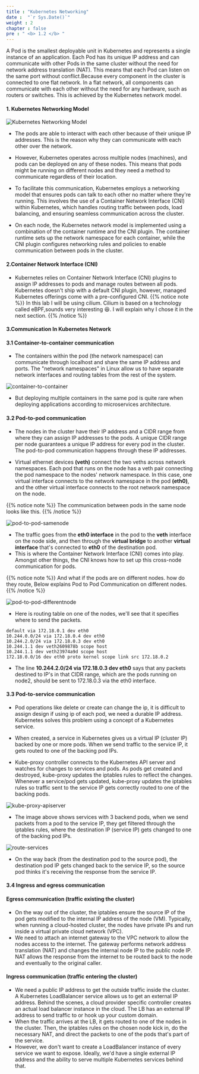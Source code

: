 ```yaml
---
title : "Kubernetes Networking"
date :  "`r Sys.Date()`" 
weight : 2 
chapter : false
pre : " <b> 1.2 </b> "
---
```

A Pod is the smallest deployable unit in Kubernetes and represents a single instance of an application. Each Pod has its unique IP address and can communicate with other Pods in the same cluster without the need for network address translation (NAT). This means that each Pod can listen on the same port without conflict.Because every component in the cluster is connected to one flat network. In a flat network, all components can communicate with each other without the need for any hardware, such as routers or switches. This is achieved by the Kubernetes network model.

#### 1. Kubernetes Networking Model

![Kubernetes Networking Model](/images/1.k8s/Kubernetes-Networking-Model.png)

- The pods are able to interact with each other because of their unique IP addresses. This is the reason why they can communicate with each other over the network.

- However, Kubernetes operates across multiple nodes (machines), and pods can be deployed on any of these nodes. This means that pods might be running on different nodes and they need a method to communicate regardless of their location.

- To facilitate this communication, Kubernetes employs a networking model that ensures pods can talk to each other no matter where they're running. This involves the use of a Container Network Interface (CNI) within Kubernetes, which handles routing traffic between pods, load balancing, and ensuring seamless communication across the cluster.

- On each node, the Kubernetes network model is implemented using a combination of the container runtime and the CNI plugin. The container runtime sets up the network namespace for each container, while the CNI plugin configures networking rules and policies to enable communication between pods in the cluster.

#### 2.Container Network Interface (CNI)
- Kubernetes relies on Container Network Interface (CNI) plugins to assign IP addresses to pods and manage routes between all pods. Kubernetes doesn't ship with a default CNI plugin, however, managed Kubernetes offerings come with a pre-configured CNI.
{{% notice note %}}
In this lab I will be using cilium. Cilium is based on a technology called eBPF,sounds very interesting 😆. I will explain why I chose it in the next section.
{{% /notice %}}

#### 3.Communication In Kubernetes Network
#### 3.1 Container-to-container communication
- The containers within the pod (the network namespace) can communicate through localhost and share the same IP address and ports. The "network namespaces" in Linux allow us to have separate network interfaces and routing tables from the rest of the system.

![container-to-container](/images/1.k8s/container-to-container.png)

- But deploying multiple containers in the same pod is quite rare when deploying applications according to microservices architecture.

#### 3.2 Pod-to-pod communication
- The nodes in the cluster have their IP address and a CIDR range from where they can assign IP addresses to the pods. A unique CIDR range per node guarantees a unique IP address for every pod in the cluster. The pod-to-pod communication happens through these IP addresses.

- Virtual ethernet devices **(veth)** connect the two veths across network namespaces. Each pod that runs on the node has a veth pair connecting the pod namespace to the nodes' network namespace. In this case, one virtual interface connects to the network namespace in the pod **(eth0)**, and the other virtual interface connects to the root network namespace on the node.

{{% notice note %}}
The communication between pods in the same node looks like this.
{{% /notice %}}

![pod-to-pod-samenode](/images/1.k8s/pod-to-pod-samenode.png)

- The traffic goes from the **eth0 interface** in the pod to the **veth** interface on the node side, and then through the **virtual bridge** to another **virtual interface** that's connected to **eth0** of the destination pod.
- This is where the Container Network Interface (CNI) comes into play. Amongst other things, the CNI knows how to set up this cross-node communication for pods.

{{% notice note %}}
And what if the pods are on different nodes. how do they route, Below explains Pod to Pod Communication on different nodes.
{{% /notice %}}

![pod-to-pod-differentnode](/images/1.k8s/pod-to-pod-differentnode.png)

- Here is routing table on one of the nodes, we'll see that it specifies where to send the packets.
```
default via 172.18.0.1 dev eth0
10.244.0.0/24 via 172.18.0.4 dev eth0
10.244.2.0/24 via 172.18.0.3 dev eth0
10.244.1.1 dev veth2609878b scope host
10.244.1.1 dev veth23974a9d scope host
172.18.0.0/16 dev eth0 proto kernel scope link src 172.18.0.2

```
- The line **10.244.2.0/24 via 172.18.0.3 dev eth0** says that any packets destined to IP's in that CIDR range, which are the pods running on node2, should be sent to 172.18.0.3 via the eth0 interface.

#### 3.3 Pod-to-service communication
- Pod operations like delete or create can change the ip, it is difficult to assign design if using ip of each pod, we need a durable IP address. Kubernetes solves this problem using a concept of a Kubernetes service.

- When created, a service in Kubernetes gives us a virtual IP (cluster IP) backed by one or more pods. When we send traffic to the service IP, it gets routed to one of the backing pod IPs.

- Kube-proxy controller connects to the Kubernetes API server and watches for changes to services and pods. As pods get created and destroyed, kube-proxy updates the iptables rules to reflect the changes. Whenever a service/pod gets updated, kube-proxy updates the iptables rules so traffic sent to the service IP gets correctly routed to one of the backing pods.

![kube-proxy-apiserver](/images/1.k8s/kube-proxy-apiserver.png)

- The image above shows services with 3 backend pods, when we send packets from a pod to the service IP, they get filtered through the iptables rules, where the destination IP (service IP) gets changed to one of the backing pod IPs.

![route-services](/images/1.k8s/route-services.png)

- On the way back (from the destination pod to the source pod), the destination pod IP gets changed back to the service IP, so the source pod thinks it's receiving the response from the service IP.

#### 3.4 Ingress and egress communication
#### Egress communication (traffic existing the cluster)
- On the way out of the cluster, the iptables ensure the source IP of the pod gets modified to the internal IP address of the node (VM). Typically, when running a cloud-hosted cluster, the nodes have private IPs and run inside a virtual private cloud network (VPC).
- We need to attach an internet gateway to the VPC network to allow the nodes access to the internet. The gateway performs network address translation (NAT) and changes the internal node IP to the public node IP. NAT allows the response from the internet to be routed back to the node and eventually to the original caller. 

#### Ingress communication (traffic entering the cluster)
- We need a public IP address to get the outside traffic inside the cluster. A Kubernetes LoadBalancer service allows us to get an external IP address. Behind the scenes, a cloud provider specific controller creates an actual load balancer instance in the cloud. The LB has an external IP address to send traffic to or hook up your custom domain.
- When the traffic arrives at the LB, it gets routed to one of the nodes in the cluster. Then, the iptables rules on the chosen node kick in, do the necessary NAT, and direct the packets to one of the pods that's part of the service.
- However, we don't want to create a LoadBalancer instance of every service we want to expose. Ideally, we'd have a single external IP address and the ability to serve multiple Kubernetes services behind that.